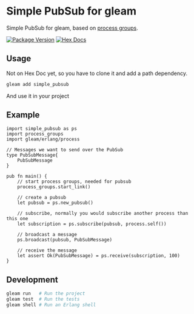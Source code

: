 # Simple PubSub for gleam

Simple PubSub for gleam, based on
[process groups](https://hex.pm/packages/process_groups).

[![Package Version](https://img.shields.io/hexpm/v/pubsub)](https://hex.pm/packages/simple_pubsub)
[![Hex Docs](https://img.shields.io/badge/hex-docs-ffaff3)](https://hexdocs.pm/simple_pubsub/)

## Usage

Not on Hex Doc yet, so you have to clone it and add a path dependency.

```sh
gleam add simple_pubsub
```

And use it in your project

## Example

```gleam
import simple_pubsub as ps
import process_groups
import gleam/erlang/process

// Messages we want to send over the PubSub
type PubSubMessage{
    PubSubMessage
}

pub fn main() {
    // start process groups, needed for pubsub
    process_groups.start_link()

    // create a pubsub
    let pubsub = ps.new_pubsub()

    // subscribe, normally you would subscribe another process than this one
    let subscription = ps.subscribe(pubsub, process.self())

    // broadcast a message
    ps.broadcast(pubsub, PubSubMessage)

    // receive the message
    let assert Ok(PubSubMessage) = ps.receive(subscription, 100)
}
```
## Development

```sh
gleam run   # Run the project
gleam test  # Run the tests
gleam shell # Run an Erlang shell
```
